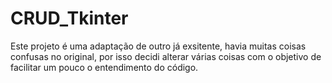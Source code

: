# CRUD_Tkinter
 Este projeto é uma adaptação de outro já exsitente, havia muitas coisas confusas no original, por isso decidi alterar várias coisas com o objetivo de facilitar um pouco o entendimento do código.
